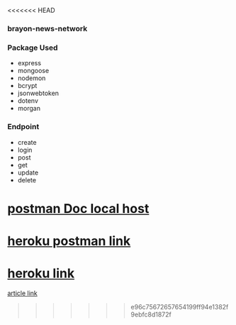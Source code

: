 <<<<<<< HEAD
### brayon-news-network

### Package Used
- express 
- mongoose
- nodemon
- bcrypt
- jsonwebtoken
- dotenv
- morgan


### Endpoint
- create
- login
- post
- get
- update
- delete

[postman Doc local host](https://documenter.getpostman.com/view/22271618/VUxLwTu5)
=======
[heroku postman link](https://documenter.getpostman.com/view/22271618/VUxNSU1L)
=======
[heroku link](https://brayon.herokuapp.com/)
=======
[article link](https://medium.com/@hammedolalekan60/setting-up-mongodb-using-mongose-in-nodejs-b817686fbeca)

>>>>>>> e96c75672657654199ff94e1382f9ebfc8d1872f
